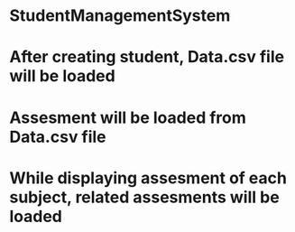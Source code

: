 # StudentManagementSystem
# After creating student, Data.csv file will be loaded
# Assesment will be loaded from Data.csv file 
# While displaying assesment of each subject, related assesments will be loaded

